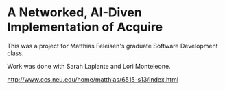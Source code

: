 A Networked, AI-Diven Implementation of Acquire
===

This was a project for Matthias Feleisen's graduate Software Development class.

Work was done with Sarah Laplante and Lori Monteleone.

http://www.ccs.neu.edu/home/matthias/6515-s13/index.html
